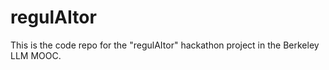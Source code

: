 # regulAItor

This is the code repo for the "regulAItor" hackathon project in the Berkeley LLM
MOOC.
